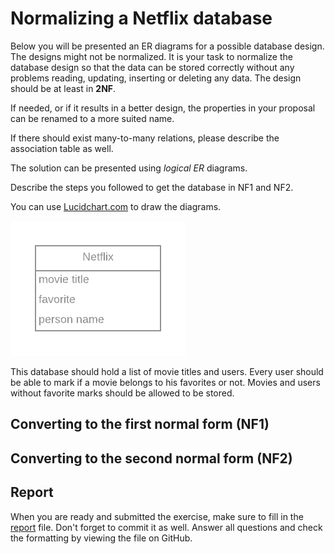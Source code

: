 # Normalizing a Netflix database

Below you will be presented an ER diagrams for a possible database design. The designs might not be normalized. It is your task to normalize the database design so that the data can be stored correctly without any problems reading, updating, inserting or deleting any data. The design should be at least in **2NF**.

If needed, or if it results in a better design, the properties in your proposal can be renamed to a more suited name.

If there should exist many-to-many relations, please describe the association table as well.

The solution can be presented using _logical ER_ diagrams.

Describe the steps you followed to get the database in NF1 and NF2.

You can use [Lucidchart.com](https://www.lucidchart.com) to draw the diagrams.

![Netflix database design](img/netflix.png)

This database should hold a list of movie titles and users. Every user should be able to mark if a movie belongs to his favorites or not. Movies and users without favorite marks should be allowed to be stored.

## Converting to the first normal form (NF1)

<!-- TODO: describe the steps you followed and show the resulting ER diagram -->

## Converting to the second normal form (NF2)

<!-- TODO: describe the steps you followed and show the resulting ER diagram -->

## Report

When you are ready and submitted the exercise, make sure to fill in the [report](./REPORT.md) file. Don't forget to commit it as well. Answer all questions and check the formatting by viewing the file on GitHub.
